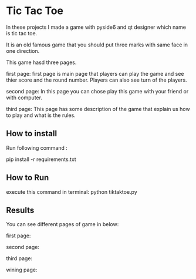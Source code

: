 
# Tic Tac Toe 
In these projects I made a game with pyside6 and qt designer which name is tic tac toe.

It is an old famous game that you should put three marks with same face in one direction.

This game hasd three pages.

first page:
first page is main page that players can play the game and see thier score and the round number.
Players can also see turn of the players.

second page:
In this page you can chose play this game with your friend or with computer.

third page:
This page has some description of the game that explain us how to play and what is the rules.

## How to install
Run following command :

pip install -r requirements.txt


## How to Run
execute this command in terminal:
python tiktaktoe.py


## Results

You can see different pages of game in below:

first page:




second page:




third page:




wining page:









